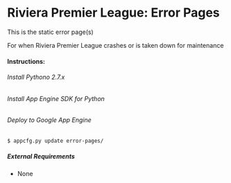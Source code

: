 Riviera Premier League: Error Pages
====================================

This is the static error page(s)

For when Riviera Premier League crashes or is taken down for maintenance

#### Instructions:
###### Install Pythono 2.7.x
###### Install App Engine SDK for Python
###### Deploy to Google App Engine
    $ appcfg.py update error-pages/

##### External Requirements
* None
